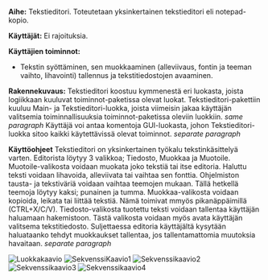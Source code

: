 **Aihe:** Tekstieditori. Toteutetaan yksinkertainen tekstieditori eli notepad-kopio. 

**Käyttäjät:** Ei rajoituksia.

**Käyttäjien toiminnot:**
- Tekstin syöttäminen, sen muokkaaminen (alleviivaus, fontin ja teeman vaihto, lihavointi) tallennus ja tekstitiedostojen avaaminen.

**Rakennekuvaus:**
Tekstieditori koostuu kymmenestä eri luokasta, joista logiikkaan kuuluvat toiminnot-paketissa olevat luokat. Tekstieditori-pakettiin kuuluu Main- ja Tekstieditori-luokka, joista viimeisin jakaa käyttäjän valitsemia toiminnallisuuksia toiminnot-paketissa oleviin luokkiin. *same paragraph*
Käyttäjä voi antaa komentoja GUI-luokasta, johon Tekstieditori-luokka sitoo kaikki käytettävissä olevat toiminnot. *separate paragraph*


**Käyttöohjeet**
Tekstieditori on yksinkertainen työkalu tekstinkäsittelyä varten.
Editorista löytyy 3 valikkoa; Tiedosto, Muokkaa ja Muotoile. Muotoile-valikosta voidaan muokata joko tekstiä tai itse editoria. Haluttu teksti voidaan lihavoida, alleviivata tai vaihtaa sen fonttia.
Ohjelmiston tausta- ja tekstiväriä voidaan vaihtaa teemojen mukaan. Tällä hetkellä teemoja löytyy kaksi; punainen ja tumma.
Muokkaa-valikosta voidaan kopioida, leikata tai liittää tekstiä. Nämä toimivat mmyös pikanäppäimillä (CTRL+X/C/V).
Tiedosto-valikosta tuotettu teksti voidaan tallentaa käyttäjän haluamaan hakemistoon. Tästä valikosta voidaan myös avata käyttäjän valitsema tekstitiedosto.
Suljettaessa editoria käyttäjältä kysytään haluataanko tehdyt muokkaukset tallentaa, jos tallentamattomia muutoksia havaitaan. *separate paragraph*

![Luokkakaavio](https://github.com/vipeeri/Tekstieditori/blob/master/dokumentaatio/luokkakaavio.png)
![SekvenssiKaavio1](https://github.com/vipeeri/Tekstieditori/blob/master/dokumentaatio/sekvenssikaavioavaa.png)
![Sekvenssikaavio2](https://github.com/vipeeri/Tekstieditori/blob/master/dokumentaatio/sekvenssikaaviotallenna.png)
![Sekvenssikaavio3](https://github.com/vipeeri/Tekstieditori/blob/master/dokumentaatio/sekvenssikaaviofontti.png)
![Sekvenssikaavio4](https://github.com/vipeeri/Tekstieditori/blob/master/dokumentaatio/sekvenssikaaviolihavoi.png)
